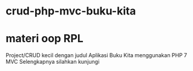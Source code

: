 # crud-php-mvc-buku-kita
# materi oop RPL
Project/CRUD kecil dengan judul Aplikasi Buku Kita menggunakan PHP 7 MVC
Selengkapnya silahkan kunjungi 